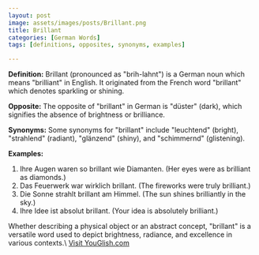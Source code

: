 ```yaml
---
layout: post
image: assets/images/posts/Brillant.png
title: Brillant
categories: [German Words]
tags: [definitions, opposites, synonyms, examples]

---
```


**Definition:** Brillant (pronounced as "brih-lahnt") is a German noun which means "brilliant" in English. It originated from the French word "brillant" which denotes sparkling or shining.

**Opposite:** The opposite of "brillant" in German is "düster" (dark), which signifies the absence of brightness or brilliance.

**Synonyms:** Some synonyms for "brillant" include "leuchtend" (bright), "strahlend" (radiant), "glänzend" (shiny), and "schimmernd" (glistening).

**Examples:**

1. Ihre Augen waren so brillant wie Diamanten. (Her eyes were as brilliant as diamonds.)
2. Das Feuerwerk war wirklich brillant. (The fireworks were truly brilliant.)
3. Die Sonne strahlt brillant am Himmel. (The sun shines brilliantly in the sky.)
4. Ihre Idee ist absolut brillant. (Your idea is absolutely brilliant.)

Whether describing a physical object or an abstract concept, "brillant" is a versatile word used to depict brightness, radiance, and excellence in various contexts.\ <a id="yg-widget-0" class="youglish-widget" data-query="Brillant" data-lang="german" data-components="8412" data-auto-start="0" data-bkg-color="theme_light" data-title="How%20to%20pronounce%20Brillant%20in%20German"  rel="nofollow" href="https://youglish.com">Visit YouGlish.com</a><script async src="https://youglish.com/public/emb/widget.js" charset="utf-8"></script>